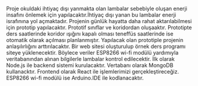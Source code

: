 Proje okuldaki ihtiyaç dışı yanmakta olan lambalar sebebiyle oluşan enerji insafını önlemek için yapılacaktır.İhtiyaç dışı yanan bu lambalar enerji israfınına yol açmaktadır. Projenin günlük hayatta daha rahat aktarılabilmesi için prototip yapılacaktır. Prototif sınıflar ve koridordan oluşaaktır. Prototipte ders saatlerinde koridor ışığını kapalı olması teneffüs saatlerinde ise otomatik olarak açılması planlanmıştır. Yapılacak olan prototiple projenin anlaşılırlığını arttırılacaktır. Bir web sitesi oluşturulup örnek ders programı siteye yüklenecektir. Böylece veriler ESP8266 wi-fi modülü yardımıyla veritabanından alınan bilgilerle lambalar kontrol edilecektir. İlk olarak Node.js ile backend sistemi kurulacaktır. Vertabanı olarak MongoDB kullanacktır. Frontend olarak React ile işlemlerimizi gerçekleştireceğiz. ESP8266 wi-fi modülü ise Arduino.IDE ile kodlanacaktır.  
